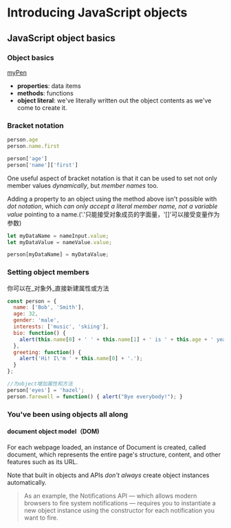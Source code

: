 # Introducing JavaScript objects

## JavaScript object basics

### Object basics

[myPen](https://codepen.io/pen/?editors=0011)

- **properties**: data items
- **methods**: functions
- **object literal**: we've literally written out the object contents as we've come to create it.

### Bracket notation

```js
person.age
person.name.first
```

```js
person['age']
person['name']['first']
```

One useful aspect of bracket notation is that it can be used to set not only member values _dynamically_, but _member names_ too.

Adding a property to an object using the method above isn't possible with _dot notation_, which _can only accept a literal member name, not a variable value_ pointing to a name.('.'只能接受对象成员的字面量，'[]'可以接受变量作为参数)

```js
let myDataName = nameInput.value;
let myDataValue = nameValue.value;

person[myDataName] = myDataValue;
```

### Setting object members

你可以在_对象外_直接新建属性或方法

```js
const person = {
  name: ['Bob', 'Smith'],
  age: 32,
  gender: 'male',
  interests: ['music', 'skiing'],
  bio: function() {
    alert(this.name[0] + ' ' + this.name[1] + ' is ' + this.age + ' years old. He likes ' + this.interests[0] + ' and ' + this.interests[1] + '.');
  },
  greeting: function() {
    alert('Hi! I\'m ' + this.name[0] + '.');
  }
};

//为object增加属性和方法
person['eyes'] = 'hazel';
person.farewell = function() { alert("Bye everybody!"); }
```

### You've been using objects all along

#### document object model（DOM)

For each webpage loaded, an instance of Document is created, called document, which represents the entire page's structure, content, and other features such as its URL. 

Note that built in objects and APIs _don't always_ create object instances automatically.

> As an example, the Notifications API — which allows modern browsers to fire system notifications — requires you to instantiate a new object instance using the constructor for each notification you want to fire. 